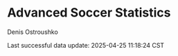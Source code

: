 # Advanced Soccer Statistics
Denis Ostroushko

<!-- gfm -->

Last successful data update: 2025-04-25 11:18:24 CST

